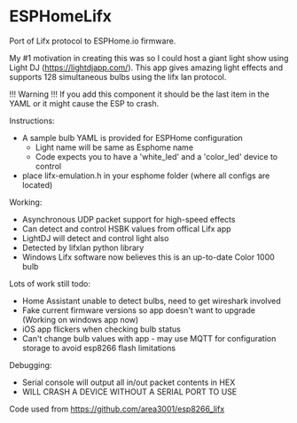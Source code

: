 # ESPHomeLifx
Port of Lifx protocol to ESPHome.io firmware.

My #1 motivation in creating this was so I could host a giant light show using Light DJ (https://lightdjapp.com/).  This app gives amazing light effects and supports 128 simultaneous bulbs using the lifx lan protocol.  

!!! Warning !!!
If you add this component it should be the last item in the YAML or it might cause the ESP to crash.

Instructions:

- A sample bulb YAML is provided for ESPHome configuration
  - Light name will be same as Esphome name
  - Code expects you to have a 'white_led' and a 'color_led' device to control
- place lifx-emulation.h in your esphome folder (where all configs are located)

Working:

- Asynchronous UDP packet support for high-speed effects
- Can detect and control HSBK values from offical Lifx app
- LightDJ will detect and control light also
- Detected by lifxlan python library
- Windows Lifx software now believes this is an up-to-date Color 1000 bulb

Lots of work still todo:

- Home Assistant unable to detect bulbs, need to get wireshark involved
- Fake current firmware versions so app doesn't want to upgrade (Working on windows app now)
- iOS app flickers when checking bulb status
- Can't change bulb values with app - may use MQTT for configuration storage to avoid esp8266 flash limitations


Debugging:

- Serial console will output all in/out packet contents in HEX
- WILL CRASH A DEVICE WITHOUT A SERIAL PORT TO USE

Code used from https://github.com/area3001/esp8266_lifx
